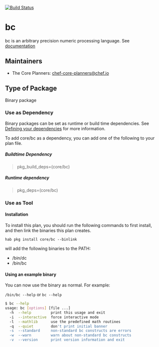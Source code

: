 [![Build Status](https://dev.azure.com/chefcorp-partnerengineering/Chef%20Base%20Plans/_apis/build/status/chef-base-plans.bc?branchName=master)](https://dev.azure.com/chefcorp-partnerengineering/Chef%20Base%20Plans/_build/latest?definitionId=69&branchName=master)

# bc

bc is an arbitrary precision numeric processing language.  See [documentation](https://www.gnu.org/software/bc/)

## Maintainers

* The Core Planners: <chef-core-planners@chef.io>

## Type of Package

Binary package

### Use as Dependency

Binary packages can be set as runtime or build time dependencies. See [Defining your dependencies](https://www.habitat.sh/docs/developing-packages/developing-packages/#sts=Define%20Your%20Dependencies) for more information.

To add core/bc as a dependency, you can add one of the following to your plan file.

##### Buildtime Dependency

> pkg_build_deps=(core/bc)

##### Runtime dependency

> pkg_deps=(core/bc)

### Use as Tool

#### Installation

To install this plan, you should run the following commands to first install, and then link the binaries this plan creates.

``hab pkg install core/bc --binlink``

will add the following binaries to the PATH:

* /bin/dc
* /bin/bc

#### Using an example binary

You can now use the binary as normal.  For example:

``/bin/bc --help`` or ``bc --help``

```bash
$ bc --help
usage: bc [options] [file ...]
  -h  --help         print this usage and exit
  -i  --interactive  force interactive mode
  -l  --mathlib      use the predefined math routines
  -q  --quiet        don't print initial banner
  -s  --standard     non-standard bc constructs are errors
  -w  --warn         warn about non-standard bc constructs
  -v  --version      print version information and exit
```
